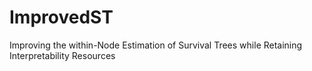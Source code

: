 # ImprovedST
Improving the within-Node Estimation of Survival Trees while Retaining Interpretability  Resources
